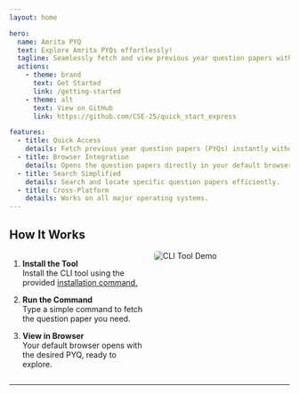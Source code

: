 ```yaml
---
layout: home

hero:
  name: Amrita PYQ
  text: Explore Amrita PYQs effortlessly!
  tagline: Seamlessly fetch and view previous year question papers with just a command.
  actions:
    - theme: brand
      text: Get Started
      link: /getting-started
    - theme: alt
      text: View on GitHub
      link: https://github.com/CSE-25/quick_start_express

features:
  - title: Quick Access
    details: Fetch previous year question papers (PYQs) instantly without navigating through multiple websites.
  - title: Browser Integration
    details: Opens the question papers directly in your default browser for seamless viewing.
  - title: Search Simplified
    details: Search and locate specific question papers efficiently.
  - title: Cross-Platform
    details: Works on all major operating systems.
---
```


## How It Works

<div style="display: flex; gap: 1rem; align-items: start;">

<div style="flex: 1;">
  
1. **Install the Tool**  
   Install the CLI tool using the provided <a href= "getting-started#installation" target="gettingStarted"> installation command. </a>

2. **Run the Command**  
   Type a simple command to fetch the question paper you need.

3. **View in Browser**  
   Your default browser opens with the desired PYQ, ready to explore.

</div>

<div style="flex: 1;">
  <img src="https://via.placeholder.com/300x150.png?text=CLI+Tool+Demo" alt="CLI Tool Demo" style="border-radius: 5px;">
</div>

</div>

---
